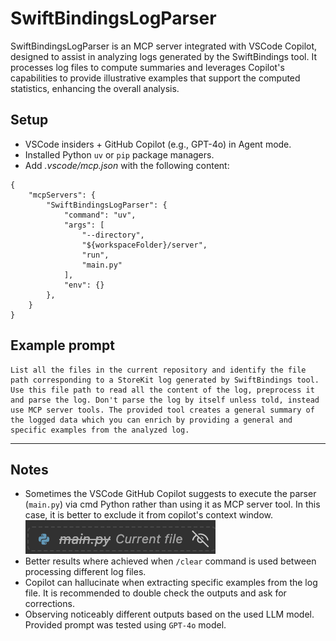 # SwiftBindingsLogParser
SwiftBindingsLogParser is an MCP server integrated with VSCode Copilot, designed to assist in analyzing logs generated by the SwiftBindings tool. It processes log files to compute summaries and leverages Copilot's capabilities to provide illustrative examples that support the computed statistics, enhancing the overall analysis.

## Setup
- VSCode insiders + GitHub Copilot (e.g., GPT-4o) in Agent mode.
- Installed Python `uv` or `pip` package managers.
- Add *.vscode/mcp.json* with the following content:
```
{
    "mcpServers": {
        "SwiftBindingsLogParser": {
            "command": "uv",
            "args": [
                "--directory",
                "${workspaceFolder}/server",
                "run",
                "main.py"
            ],
            "env": {}
        },
    }
}
```


## Example prompt
```
List all the files in the current repository and identify the file path corresponding to a StoreKit log generated by SwiftBindings tool. Use this file path to read all the content of the log, preprocess it and parse the log. Don't parse the log by itself unless told, instead use MCP server tools. The provided tool creates a general summary of the logged data which you can enrich by providing a general and specific examples from the analyzed log. 
```


---

## Notes

- Sometimes the VSCode GitHub Copilot suggests to execute the parser (`main.py`) via cmd Python rather than using it as MCP server tool. In this case, it is better to exclude it from copilot's context window. ![exclude_current_file](assets/file_exclusion.png)
- Better results where achieved when `/clear` command is used between processing different log files.
- Copilot can hallucinate when extracting specific examples from the log file. It is recommended to double check the outputs and ask for corrections.
- Observing noticeably different outputs based on the used LLM model. Provided prompt was tested using `GPT-4o` model.
